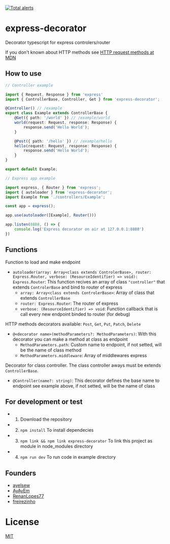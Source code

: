 [![Total alerts](https://img.shields.io/lgtm/alerts/g/ayelsew/express-decorator.svg?logo=lgtm&logoWidth=18)](https://lgtm.com/projects/g/ayelsew/express-decorator/alerts/)

# express-decorator

Decorator typescript for express controlers/router

If you don't known about HTTP methods see [HTTP request methods at MDN](https://developer.mozilla.org/en-US/docs/Web/HTTP/Methods)

## How to use

```ts
// Controller example

import { Request, Response } from 'express'
import { ControllerBase, Controller, Get } from 'express-decorator';

@Controller() // /example
export class Example extends ControllerBase {
    @Get({ path: '/world' }) // /example/world
    world(request: Request, response: Response) {
        response.send('Hello World');
    }

    @Post({ path: '/hello' }) // /example/hello
    hello(request: Request, response: Response) {
        response.send('Hello World');
    }
}

export default Example;
```

```ts
// Express app example

import express, { Router } from 'express';
import { autoloader } from 'express-decorator';
import Example from './controllers/Example';

const app = express();

app.use(autoloader([Example], Router()))

app.listen(8888, () => {
    console.log('Express decorator on air at 127.0.0.1:8888')
})

```

## Functions

Function to load and make endpoint
- `autoloader(array: Array<class extends ControlerBase>, router: Express.Router, verbose: (ResourceIdentifier) => void): Express.Router`: This function recives an array of class `"controller"` that extends `ControlerBase` and bind to router of express  
    - `array: Array<class extends ControlerBase>`: Array of class that extends `ControllerBase`  
    - `router: Express.Router`: The router of express  
    - `verbose: (ResourceIdentifier) => void`: Function callback that is call every new endpoint binded to router (for debug)

HTTP methods decorators available: `Post`, `Get`, `Put`, `Patch`, `Delete`
- `@<decorator name>(methodParameters?: MethodParameters)`: With this decorator you can make a method at class as endpoint
    - `MethodParameters.path`: Custom name to endpoint, if not setted, will be the name of class method
    - `MethodParameters.middleware`: Array of middlewares express

Decorator for class controller. The class controller aways must be extends `ControllerBase`.
- `@Controller(name?: string)`: This decorator defines the base name to endpoint see example above, if not setted, will be the name of class

## For development or test

 - 1) Download the repository
 - 2) `npm install` To install dependecies
 - 3) `npm link && npm link express-decorator` To link this project as module in node_modules directory
 - 4) `npm run dev` To run code in example directory

## Founders
- [ayelsew](https://github.com/ayelsew)
- [AyAyEm](https://github.com/AyAyEm)
- [RenanLopes77](https://github.com/RenanLopes77)
- [freirezinho](https://github.com/freirezinho)

 
# License
[MIT](/LICENSE)